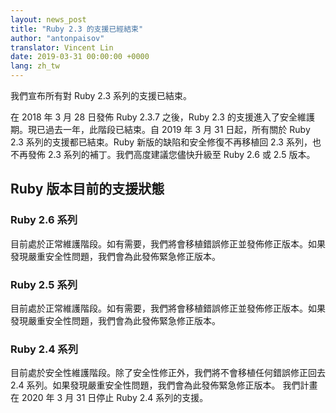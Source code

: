 ```yaml
---
layout: news_post
title: "Ruby 2.3 的支援已經結束"
author: "antonpaisov"
translator: Vincent Lin
date: 2019-03-31 00:00:00 +0000
lang: zh_tw
---
```


我們宣布所有對 Ruby 2.3 系列的支援已結束。

在 2018 年 3 月 28 日發佈 Ruby 2.3.7 之後，Ruby 2.3 的支援進入了安全維護期。現已過去一年，此階段已結束。自 2019 年 3 月 31 日起，所有關於 Ruby 2.3 系列的支援都已結束。Ruby 新版的缺陷和安全修復不再移植回 2.3 系列，也不再發佈 2.3 系列的補丁。我們高度建議您儘快升級至 Ruby 2.6 或 2.5 版本。

## Ruby 版本目前的支援狀態

### Ruby 2.6 系列

目前處於正常維護階段。如有需要，我們將會移植錯誤修正並發佈修正版本。如果發現嚴重安全性問題，我們會為此發佈緊急修正版本。

### Ruby 2.5 系列

目前處於正常維護階段。如有需要，我們將會移植錯誤修正並發佈修正版本。如果發現嚴重安全性問題，我們會為此發佈緊急修正版本。

### Ruby 2.4 系列

目前處於安全性維護階段。除了安全性修正外，我們將不會移植任何錯誤修正回去 2.4 系列。如果發現嚴重安全性問題，我們會為此發佈緊急修正版本。
我們計畫在 2020 年 3 月 31 日停止 Ruby 2.4 系列的支援。
